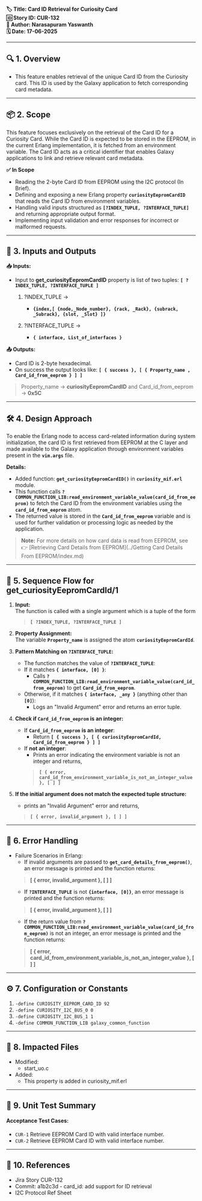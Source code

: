 **🏷️ Title: Card ID Retrieval for Curiosity Card**  
**🆔 Story ID: CUR-132**  
**👤 Author: Narasapuram Yaswanth**   
**🗓️ Date: 17-06-2025**

---

## 🔍 1. Overview
- This feature enables retrieval of the unique Card ID from the Curiosity card. This ID is used by the Galaxy application to fetch corresponding card metadata.

---

## 📦 2. Scope

This feature focuses exclusively on the retrieval of the Card ID for a Curiosity Card. While the Card ID is expected to be stored in the EEPROM, in the current Erlang implementation, it is fetched from an environment variable. The Card ID acts as a critical identifier that enables Galaxy applications to link and retrieve relevant card metadata.

**✅ In Scope**

- Reading the 2-byte Card ID from EEPROM using the I2C protocol (In Brief).
- Defining and exposing a new Erlang property **`curiosityEepromCardID`** that reads the Card ID from environment variables.
- Handling valid inputs structured as **`[?INDEX_TUPLE, ?INTERFACE_TUPLE]`** and returning appropriate output format.
- Implementing input validation and error responses for incorrect or malformed requests.

---

## 🔁 3. Inputs and Outputs

**📥 Inputs:**

- Input to **get_curiosityEepromCardID** property is list of two tuples: **`[ ?INDEX_TUPLE, ?INTERFACE_TUPLE ]`**
    1. ?INDEX_TUPLE ->
        - **`{index,[ {node,_Node_number}, {rack, _Rack}, {subrack, _Subrack}, {slot, _Slot} ]}`**

    2. ?INTERFACE_TUPLE ->
        - **`{ interface, List_of_interfaces }`**

**📤 Outputs:**

- Card ID is 2-byte hexadecimal.
- On success the output looks like: **`[ { success }, [ { Property_name , Card_id_from_eeprom } ] ]`**

> Property_name -> **curiosityEepromCardID** and Card_id_from_eeprom -> **0x5C**

---

## 🛠️ 4. Design Approach

To enable the Erlang node to access card-related information during system initialization, the card ID is first retrieved from EEPROM at the C layer and made available to the Galaxy application through environment variables present in the **`vim.args`** file.

**Details:**

- Added function: **`get_curiosityEepromCardID()`** in **`curiosity_mif.erl`** module.
- This function calls **`?COMMON_FUNCTION_LIB:read_environment_variable_value(card_id_from_eeprom)`** to fetch the Card ID from the environment variables using the **`card_id_from_eeprom`** atom.
- The returned value is stored in the **`Card_id_from_eeprom`** variable and is used for further validation or processing logic as needed by the application.

> **Note:** For more details on how card data is read from EEPROM, see  
👉 [Retrieving Card Details from EEPROM](../Getting Card Details From EEPROM/index.md)

---

## 🔄 5. Sequence Flow for get_curiosityEepromCardId/1
   
1. **Input:**  
  The function is called with a single argument which is a tuple of the form  
   > **`[ ?INDEX_TUPLE, ?INTERFACE_TUPLE ]`**

2. **Property Assignment:**  
  The variable **`Property_name`** is assigned the atom **`curiosityEepromCardId`**.

3. **Pattern Matching on `?INTERFACE_TUPLE`:**  
    - The function matches the value of **`?INTERFACE_TUPLE`**:
    - If it matches **`{ interface, [0] }`**:
        - Calls **`?COMMON_FUNCTION_LIB:read_environment_variable_value(card_id_from_eeprom)`** to get **`Card_id_from_eeprom`**.
    - Otherwise, if it matches **`{ interface, _any }`** (anything other than **`[0]`**):
        - Logs an "Invalid Argument" error and returns an error tuple.

4. **Check if `Card_id_from_eeprom` is an integer:**
    - If **`Card_id_from_eeprom`** **is an integer**:
        - Return **`[ { success }, [ { curiosityEepromCardId, Card_id_from_eeprom } ] ]`**
    - If **not an integer**:
        - Prints an error indicating the environment variable is not an integer and returns,
        > **`[ { error, card_id_from_environment_variable_is_not_an_integer_value }, [ ] ]`**

5. **If the initial argument does not match the expected tuple structure:**  
    - prints an "Invalid Argument" error and returns,
    > **`[ { error, invalid_argument }, [ ] ]`**

---

## 🚨 6. Error Handling

- Failure Scenarios in Erlang:
    - If invalid arguments are passed to **`get_card_details_from_eeprom()`**, an error message is printed and the function returns:
    > **[ { error, invalid_argument }, [ ] ]**
    - If **`?INTERFACE_TUPLE`** is not **`{interface, [0]}`**, an error message is printed and the function returns:
    > **[ { error, invalid_argument }, [ ] ]**
    - If the return value from **`?COMMON_FUNCTION_LIB:read_environment_variable_value(card_id_from_eeprom)`** is not an integer, an error message is printed and the function returns:
    > **[ { error, card_id_from_environment_variable_is_not_an_integer_value }, [ ] ]**

---

## ⚙️ 7. Configuration or Constants

1. `-define CURIOSITY_EEPROM_CARD_ID 92`
2. `-define CURIOSITY_I2C_BUS_0 0`
3. `-define CURIOSITY_I2C_BUS_1 1`
4. `-define COMMON_FUNCTION_LIB galaxy_common_function`

---

## 📂 8. Impacted Files

- Modified:
    - start_uo.c
- Added:
    - This property is added in curiosity_mif.erl

---

## 🧪 9. Unit Test Summary

#### Acceptance Test Cases:

- `CUR-1` Retrieve EEPROM Card ID with valid interface number.
- `CUR-2` Retrieve EEPROM Card ID with valid interface number.

---

## 🔗 10. References

- Jira Story CUR-132​
- Commit: a1b2c3d - card_id: add support for ID retrieval​
- I2C Protocol Ref Sheet​ 

